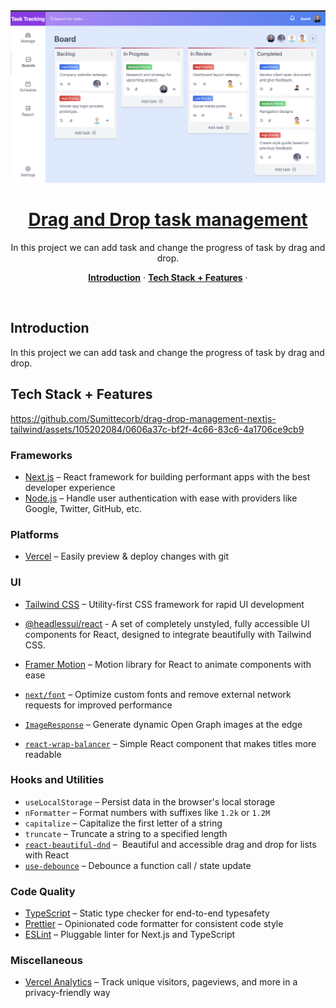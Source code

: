 <a href="https://aichatbot-web.vercel.app/">
  <img alt="Drag and drop" src="https://github.com/Sumittecorb/drag-drop-management-nextjs-tailwind/blob/main/public/drag-n-drop.png">
  <h1 align="center">Drag and Drop task management</h1>
</a>

<p align="center">
 In this project we can add task and change the progress of task by drag and drop.
</p>






<p align="center">
  <a href="#introduction"><strong>Introduction</strong></a> ·
  <a href="#tech-stack--features"><strong>Tech Stack + Features</strong></a> ·
</p>
<br/>

## Introduction

In this project we can add task and change the progress of task by drag and drop.



 ## Tech Stack + Features


https://github.com/Sumittecorb/drag-drop-management-nextjs-tailwind/assets/105202084/0606a37c-bf2f-4c66-83c6-4a1706ce9cb9





### Frameworks

- [Next.js](https://nextjs.org/) – React framework for building performant apps with the best developer experience
- [Node.js](https://authjs.dev/) – Handle user authentication with ease with providers like Google, Twitter, GitHub, etc.



### Platforms

- [Vercel](https://vercel.com/) – Easily preview & deploy changes with git

### UI

- [Tailwind CSS](https://tailwindcss.com/) – Utility-first CSS framework for rapid UI development

- [@headlessui/react](https://www.npmjs.com/package/@headlessui/react) - A set of completely unstyled, fully accessible UI components for React, designed to integrate beautifully with Tailwind CSS.

- [Framer Motion](https://framer.com/motion) – Motion library for React to animate components with ease

- [`next/font`](https://nextjs.org/docs/basic-features/font-optimization) – Optimize custom fonts and remove external network requests for improved performance
- [`ImageResponse`](https://beta.nextjs.org/docs/api-reference/image-response) – Generate dynamic Open Graph images at the edge
- [`react-wrap-balancer`](https://github.com/shuding/react-wrap-balancer) – Simple React component that makes titles more readable

### Hooks and Utilities

- `useLocalStorage` – Persist data in the browser's local storage
- `nFormatter` – Format numbers with suffixes like `1.2k` or `1.2M`
- `capitalize` – Capitalize the first letter of a string
- `truncate` – Truncate a string to a specified length
- [`react-beautiful-dnd`](https://www.npmjs.com/package/react-beautiful-dnd) –  Beautiful and accessible drag and drop for lists with React
- [`use-debounce`](https://www.npmjs.com/package/use-debounce) – Debounce a function call / state update

### Code Quality

- [TypeScript](https://www.typescriptlang.org/) – Static type checker for end-to-end typesafety
- [Prettier](https://prettier.io/) – Opinionated code formatter for consistent code style
- [ESLint](https://eslint.org/) – Pluggable linter for Next.js and TypeScript

### Miscellaneous

- [Vercel Analytics](https://vercel.com/analytics) – Track unique visitors, pageviews, and more in a privacy-friendly way


